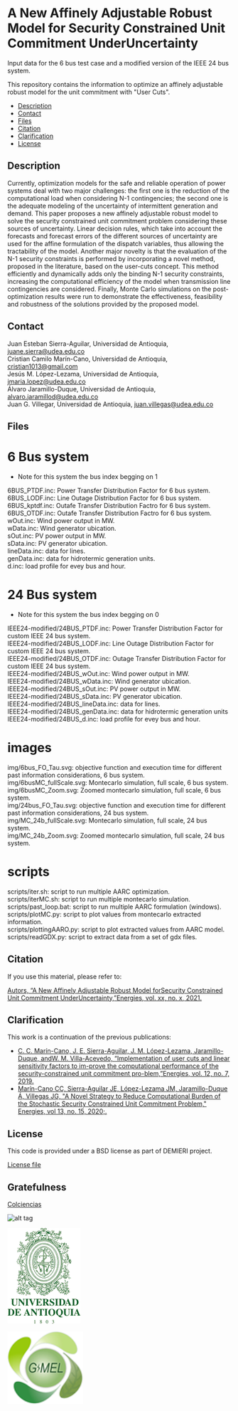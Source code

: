 # A New Affinely Adjustable Robust Model for Security Constrained Unit Commitment UnderUncertainty

Input data for the 6 bus test case and a modified version of the IEEE 24 bus system.  

This repository contains the information to optimize an affinely adjustable robust model for the unit commitment with "User Cuts".  

- [Description](#description)
- [Contact](#contact)
- [Files](#files)
- [Citation](#citation)
- [Clarification](#clarification)
- [License](#license)

## Description

Currently, optimization models for the safe and reliable operation of power systems deal with two major challenges: the first one is the reduction of the computational load when considering N-1 contingencies; the second one is the adequate modeling of the uncertainty of intermittent generation and demand.
This paper proposes a new affinely adjustable robust model to solve the security constrained unit commitment problem considering these sources of uncertainty. Linear decision rules, which take into account the forecasts and forecast errors of the different sources of uncertainty are used for the affine formulation of the dispatch variables, thus allowing the tractability of the model. Another major novelty is that the evaluation of the N-1 security constraints is performed by incorporating a novel method, proposed in the literature, based on the user-cuts concept. This method efficiently and dynamically adds only the binding N-1 security constraints, increasing the computational efficiency of the model when transmission line contingencies are considered. Finally, Monte Carlo simulations on the post-optimization results were run to demonstrate the effectiveness, feasibility and robustness of the solutions provided by the proposed model.

## Contact 

Juan Esteban Sierra-Aguilar, Universidad de Antioquia, juane.sierra@udea.edu.co  
Cristian Camilo Marín-Cano, Universidad de Antioquia, cristian1013@gmail.com      
Jesús M. López-Lezama, Universidad de Antioquia, jmaria.lopez@udea.edu.co   
Álvaro Jaramillo-Duque, Universidad de Antioquia, alvaro.jaramillod@udea.edu.co   
Juan G. Villegar, Universidad de Antioquia, juan.villegas@udea.edu.co  

## Files

# 6 Bus system

* Note for this system the bus index begging on 1  

6BUS_PTDF.inc: Power Transfer Distribution Factor for 6 bus system.  
6BUS_LODF.inc: Line Outage Distribution Factor for 6 bus system.  
6BUS_kptdf.inc: Outafe Transfer Distribution Factro for 6 bus system.  
6BUS_OTDF.inc: Outafe Transfer Distribution Factro for 6 bus system.  
wOut.inc: Wind power output in MW.  
wData.inc: Wind generator ubication.  
sOut.inc: PV power output in MW.  
sData.inc: PV generator ubication.  
lineData.inc: data for lines.  
genData.inc: data for hidrotermic generation units.  
d.inc: load profile for evey bus and hour.  

# 24 Bus system

* Note for this system the bus index begging on 0  

IEEE24-modified/24BUS_PTDF.inc: Power Transfer Distribution Factor for custom IEEE 24 bus system.  
IEEE24-modified/24BUS_LODF.inc: Line Outage Distribution Factor for custom IEEE 24 bus system.  
IEEE24-modified/24BUS_OTDF.inc: Outage Transfer Distribution Factor for custom IEEE 24 bus system.  
IEEE24-modified/24BUS_wOut.inc: Wind power output in MW.  
IEEE24-modified/24BUS_wData.inc: Wind generator ubication.  
IEEE24-modified/24BUS_sOut.inc: PV power output in MW.  
IEEE24-modified/24BUS_sData.inc: PV generator ubication.  
IEEE24-modified/24BUS_lineData.inc: data for lines.  
IEEE24-modified/24BUS_genData.inc: data for hidrotermic generation units  
IEEE24-modified/24BUS_d.inc: load profile for evey bus and hour.   

# images

img/6bus_FO_Tau.svg: objective function and execution time for different past information considerations, 6 bus system.  
img/6busMC_fullScale.svg: Montecarlo simulation, full scale, 6 bus system.  
img/6busMC_Zoom.svg: Zoomed montecarlo simulation, full scale, 6 bus system.  
img/24bus_FO_Tau.svg: objective function and execution time for different past information considerations, 24 bus system.   
img/MC_24b_fullScale.svg: Montecarlo simulation, full scale, 24 bus system.  
img/MC_24b_Zoom.svg: Zoomed montecarlo simulation, full scale, 24 bus system.  

# scripts

scripts/iter.sh: script to run multiple AARC optimization.  
scripts/iterMC.sh: script to run multiple montecarlo simulation.  
scripts/past_loop.bat: script to run multiple AARC formulation (windows).  
scripts/plotMC.py: script to plot values from montecarlo extracted information.  
scripts/plottingAARO.py: script to plot extracted values from AARC model.  
scripts/readGDX.py: script to extract data from a set of gdx files.   

## Citation

If you use this material, please refer to:  

[Autors, “A New Affinely Adjustable Robust Model forSecurity Constrained Unit Commitment UnderUncertainty,”Energies, vol. xx, no. x, 2021.](https://www.mdpi.com/xxxx-xxxx/xx/x/xxxx)

## Clarification

This work is a continuation of the  previous publications:  
* [C. C. Marín-Cano, J. E. Sierra-Aguilar, J. M. López-Lezama,  Jaramillo-Duque, andW. M. Villa-Acevedo, “Implementation of user cuts and linear sensitivity factors to im-prove the computational performance of the security-constrained unit commitment pro-blem,”Energies, vol. 12, no. 7, 2019.](https://www.mdpi.com/1996-1073/12/7/1399)
* [Marín-Cano CC, Sierra-Aguilar JE, López-Lezama JM, Jaramillo-Duque Á, Villegas JG, "A Novel Strategy to Reduce Computational Burden of the Stochastic Security Constrained Unit Commitment Problem," Energies, vol 13, no. 15, 2020;.](https://www.mdpi.com/1996-1073/13/15/3777)

## License

This code is provided under a BSD license as part of DEMIERI project.  

[License file](../master/LICENSE)

## Gratefulness

[Colciencias](https://colciencias.gov.co)  

![alt tag](https://minciencias.gov.co/sites/default/files/logo-minciencias_1.png)  

![alt tag](https://github.com/IceMerman/TransformerSoltion/blob/master/logoUDEA.png)  

![alt tag](https://github.com/IceMerman/TransformerSoltion/blob/master/gimel.png)  
